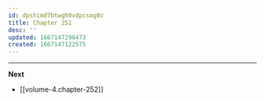 ```yaml
---
id: dpshimd7btwgh0vdpcsog0z
title: Chapter 251
desc: ''
updated: 1667147296473
created: 1667147122575
---
```




____

**Next**
* [[volume-4.chapter-252]]